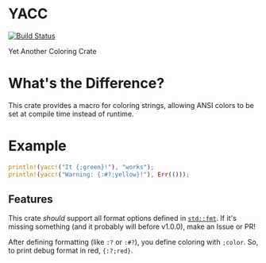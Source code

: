 # YACC

[![Build Status](https://travis-ci.com/spenserblack/yacc.svg?branch=master)](https://travis-ci.com/spenserblack/yacc)

Yet Another Coloring Crate

# What's the Difference?

This crate provides a macro for coloring strings, allowing ANSI colors to be set at compile time instead of runtime.

# Example

```rust
println!(yacc!("It {;green}!"), "works");
println!(yacc!("Warning: {:#?;yellow}!"), Err(()));
```

## Features

This crate *should* support all format options defined in
[`std::fmt`](https://doc.rust-lang.org/std/fmt/). If it's missing something (and it probably will
before v1.0.0), make an Issue or PR!

After defining formatting (like `:?` or `:#?`), you define coloring with `;color`. So, to print
debug format in red, `{:?;red}`.
